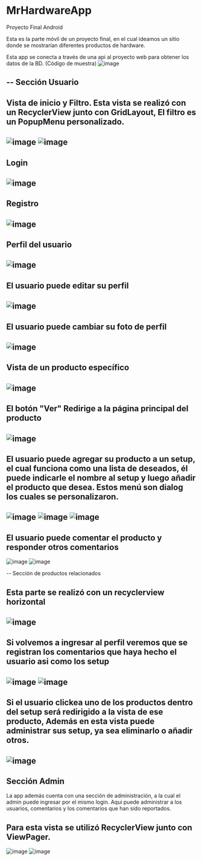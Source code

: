 # MrHardwareApp
Proyecto Final Android

Esta es la parte móvil de un proyecto final, en el cual ideamos un sitio donde se mostrarían diferentes productos
de hardware.

Esta app se conecta a través de una api al proyecto web para obtener los datos de la BD.
(Código de muestra)
![image](https://user-images.githubusercontent.com/104037070/182218623-f4dda5cf-7293-42ba-92a2-3b38d1d03f82.png)


--
Sección Usuario
--
Vista de inicio y Filtro.
Esta vista se realizó con un RecyclerView junto con GridLayout, El filtro es un PopupMenu personalizado.
--
![image](https://user-images.githubusercontent.com/104037070/182203592-0f6356ee-1c5e-4b27-ad0c-9fe7844a2755.png)
![image](https://user-images.githubusercontent.com/104037070/182203854-0aaeb37f-ebdc-4a59-a8d2-343ccefff71a.png)
--
Login
--
![image](https://user-images.githubusercontent.com/104037070/182203911-4ad7b6f7-e0bb-4fce-a155-2ca7d851e375.png)
--
Registro
--
![image](https://user-images.githubusercontent.com/104037070/182204155-221c1603-2124-49e2-a3fd-b96a06c7885b.png)
--
Perfil del usuario
--
![image](https://user-images.githubusercontent.com/104037070/182205305-ffe83ba8-368c-4272-81e4-82efa481e6f7.png)
--
El usuario puede editar su perfil
--
![image](https://user-images.githubusercontent.com/104037070/182205388-c49d387c-5364-42ad-8a08-6ec0a42128f7.png)
--
El usuario puede cambiar su foto de perfil
--
![image](https://user-images.githubusercontent.com/104037070/182206729-fa5b6abd-85b4-41b9-82bb-ab16814df783.png)
--
Vista de un producto específico
--
![image](https://user-images.githubusercontent.com/104037070/182206837-eb1921cf-fb4c-4877-a4c1-2e8450a6cec9.png)
--
El botón "Ver" Redirige a la página principal del producto
--
![image](https://user-images.githubusercontent.com/104037070/182207042-016f7710-cd03-4da4-93a2-31b5bffb8bbc.png)
--
El usuario puede agregar su producto a un setup, el cual funciona como una lista de deseados, él puede indicarle el nombre al setup 
y luego añadir el producto que desea. Estos menú son dialog los cuales se personalizaron.
--
![image](https://user-images.githubusercontent.com/104037070/182207147-8ab97850-1fa1-43f3-a82f-605539a7d2a5.png)
![image](https://user-images.githubusercontent.com/104037070/182207227-4bfb7f52-4840-4e0c-850f-c4c0c8c9cb24.png)
![image](https://user-images.githubusercontent.com/104037070/182207323-969608a6-8079-4d0a-95e2-f07b771f75a4.png)
--
El usuario puede comentar el producto y responder otros comentarios
--
![image](https://user-images.githubusercontent.com/104037070/182207504-a0f435d5-cdb9-4f45-940c-7be662b9d47b.png)
![image](https://user-images.githubusercontent.com/104037070/182207586-b83fa3bf-8f40-498c-9213-73cc37cd2a02.png)

--
Sección de productos relacionados

Esta parte se realizó con un recyclerview horizontal
--
![image](https://user-images.githubusercontent.com/104037070/182207640-747d7098-f670-4144-ae53-05f69185fd5a.png)
--
Si volvemos a ingresar al perfil veremos que se registran los comentarios que haya hecho el usuario asi como los setup
--
![image](https://user-images.githubusercontent.com/104037070/182207758-cd0efbf3-e56f-4ecf-b376-11c04ef66da6.png)
![image](https://user-images.githubusercontent.com/104037070/182207832-5084f78d-1a15-40a8-8c08-283a83813a41.png)
--
Si el usuario clickea uno de los productos dentro del setup será redirigido a la vista de ese producto,
Además en esta vista puede administrar sus setup, ya sea eliminarlo o añadir otros.
--
![image](https://user-images.githubusercontent.com/104037070/182207978-f7f2f302-ac88-4753-bdeb-98bbb894ebb6.png)
--
Sección Admin
--
La app además cuenta con una sección de administración, a la cual el admin puede ingresar por el mismo login.
Aqui puede administrar a los usuarios, comentarios y los comentarios que han sido reportados.

Para esta vista se utilizó RecyclerView junto con ViewPager.
--
![image](https://user-images.githubusercontent.com/104037070/182214085-e0f1278c-c74a-4165-98a7-cfdfb7942ff7.png)
![image](https://user-images.githubusercontent.com/104037070/182214110-69f61a68-d7bf-4c40-af5a-6107d863fa5d.png)



